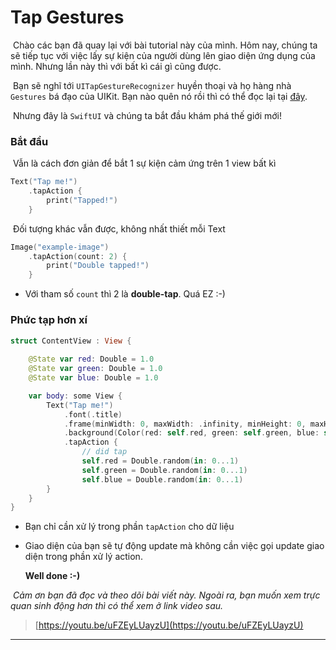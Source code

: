 # Tap Gestures

​		Chào các bạn đã quay lại với bài tutorial này của mình. Hôm nay, chúng ta sẽ tiếp tục với việc lấy sự kiện của người dùng lên giao diện ứng dụng của mình. Nhưng lần này thì với bất kì cái gì cũng được.

​		Bạn sẽ nghĩ tới `UITapGestureRecognizer` huyền thoại và họ hàng nhà `Gestures` bá đạo của UIKit. Bạn nào quên nó rồi thì có thể đọc lại tại [đây](https://developer.apple.com/documentation/uikit/touches_presses_and_gestures/handling_uikit_gestures/handling_tap_gestures).

​		Nhưng đây là `SwiftUI` và chúng ta bắt đầu khám phá thế giới mới!

### Bắt đầu

​		Vẫn là cách đơn giản để bắt 1 sự kiện cảm ứng trên 1 view bất kì

```swift
Text("Tap me!")
    .tapAction {
        print("Tapped!")
    }
```

​		Đối tượng khác vẫn được, không nhất thiết mỗi Text

```swift
Image("example-image")
    .tapAction(count: 2) {
        print("Double tapped!")
    }
```

* Với tham số `count` thì 2 là **double-tap**. Quá EZ :-)

### Phức tạp hơn xí

```swift
struct ContentView : View {
    
    @State var red: Double = 1.0
    @State var green: Double = 1.0
    @State var blue: Double = 1.0

    var body: some View {
        Text("Tap me!")
            .font(.title)
            .frame(minWidth: 0, maxWidth: .infinity, minHeight: 0, maxHeight: .infinity)
            .background(Color(red: self.red, green: self.green, blue: self.blue))
            .tapAction {
                // did tap
                self.red = Double.random(in: 0...1)
                self.green = Double.random(in: 0...1)
                self.blue = Double.random(in: 0...1)
        }
    }
}
```

* Bạn chỉ cần xử lý trong phần `tapAction` cho dữ liệu

* Giao diện của bạn sẽ tự động update mà không cần việc gọi update giao diện trong phần xử lý action.

  **Well done :-)**

​		*Cảm ơn bạn đã đọc và theo dõi bài viết này. Ngoài ra, bạn muốn xem trực quan sinh động hơn thì có thể xem ở link video sau.*

> [https://youtu.be/uFZEyLUayzU](https://youtu.be/uFZEyLUayzU)

---

